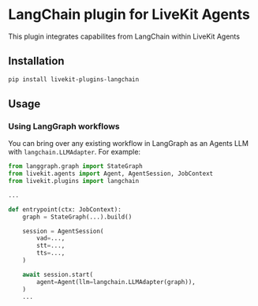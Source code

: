 # LangChain plugin for LiveKit Agents

This plugin integrates capabilites from LangChain within LiveKit Agents

## Installation

```bash
pip install livekit-plugins-langchain
```

## Usage

### Using LangGraph workflows

You can bring over any existing workflow in LangGraph as an Agents LLM with `langchain.LLMAdapter`. For example:

```python
from langgraph.graph import StateGraph
from livekit.agents import Agent, AgentSession, JobContext
from livekit.plugins import langchain

...

def entrypoint(ctx: JobContext):
    graph = StateGraph(...).build()

    session = AgentSession(
        vad=...,
        stt=...,
        tts=...,
    )

    await session.start(
        agent=Agent(llm=langchain.LLMAdapter(graph)),
    )
    ...
```
